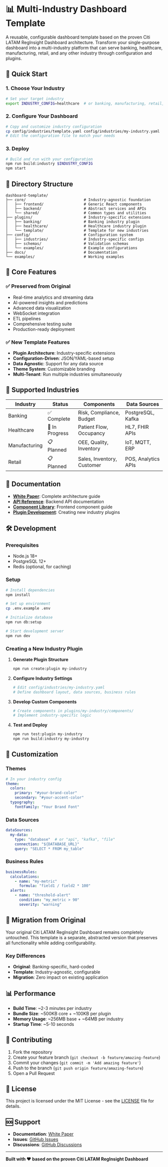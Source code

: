 # 📊 Multi-Industry Dashboard Template

A reusable, configurable dashboard template based on the proven Citi LATAM RegInsight Dashboard architecture. Transform your single-purpose dashboard into a multi-industry platform that can serve banking, healthcare, manufacturing, retail, and any other industry through configuration and plugins.

## 🎯 Quick Start

### 1. Choose Your Industry
```bash
# Set your target industry
export INDUSTRY_CONFIG=healthcare  # or banking, manufacturing, retail, etc.
```

### 2. Configure Your Dashboard
```bash
# Copy and customize industry configuration
cp config/industries/template.yaml config/industries/my-industry.yaml
# Edit the configuration file to match your needs
```

### 3. Deploy
```bash
# Build and run with your configuration
npm run build:industry $INDUSTRY_CONFIG
npm start
```

## 📁 Directory Structure

```
dashboard-template/
├── core/                          # Industry-agnostic foundation
│   ├── frontend/                  # Generic React components
│   ├── backend/                   # Abstract services and APIs
│   └── shared/                    # Common types and utilities
├── plugins/                       # Industry-specific extensions
│   ├── banking/                   # Banking industry plugin
│   ├── healthcare/                # Healthcare industry plugin
│   └── template/                  # Template for new industries
├── config/                        # Configuration system
│   ├── industries/                # Industry-specific configs
│   ├── schemas/                   # Validation schemas
│   └── examples/                  # Example configurations
├── docs/                          # Documentation
└── examples/                      # Working examples
```

## 🔧 Core Features

### ✅ **Preserved from Original**
- Real-time analytics and streaming data
- AI-powered insights and predictions
- Advanced data visualization
- WebSocket integration
- ETL pipelines
- Comprehensive testing suite
- Production-ready deployment

### ✅ **New Template Features**
- **Plugin Architecture**: Industry-specific extensions
- **Configuration-Driven**: JSON/YAML-based setup
- **Data Agnostic**: Support for any data source
- **Theme System**: Customizable branding
- **Multi-Tenant**: Run multiple industries simultaneously

## 🚀 Supported Industries

| Industry | Status | Components | Data Sources |
|----------|--------|------------|--------------|
| Banking | ✅ Complete | Risk, Compliance, Budget | PostgreSQL, Kafka |
| Healthcare | 🚧 In Progress | Patient Flow, Occupancy | HL7, FHIR APIs |
| Manufacturing | 📋 Planned | OEE, Quality, Inventory | IoT, MQTT, ERP |
| Retail | 📋 Planned | Sales, Inventory, Customer | POS, Analytics APIs |

## 📖 Documentation

- **[White Paper](./DASHBOARD_TEMPLATE_WHITEPAPER.md)**: Complete architecture guide
- **[API Reference](./docs/api-reference.md)**: Backend API documentation
- **[Component Library](./docs/components.md)**: Frontend component guide
- **[Plugin Development](./docs/plugin-development.md)**: Creating new industry plugins

## 🛠️ Development

### Prerequisites
- Node.js 18+
- PostgreSQL 12+
- Redis (optional, for caching)

### Setup
```bash
# Install dependencies
npm install

# Set up environment
cp .env.example .env

# Initialize database
npm run db:setup

# Start development server
npm run dev
```

### Creating a New Industry Plugin

1. **Generate Plugin Structure**
   ```bash
   npm run create:plugin my-industry
   ```

2. **Configure Industry Settings**
   ```bash
   # Edit config/industries/my-industry.yaml
   # Define dashboard layout, data sources, business rules
   ```

3. **Develop Custom Components**
   ```bash
   # Create components in plugins/my-industry/components/
   # Implement industry-specific logic
   ```

4. **Test and Deploy**
   ```bash
   npm run test:plugin my-industry
   npm run build:industry my-industry
   ```

## 🎨 Customization

### Themes
```yaml
# In your industry config
theme:
  colors:
    primary: "#your-brand-color"
    secondary: "#your-accent-color"
  typography:
    fontFamily: "Your Brand Font"
```

### Data Sources
```yaml
dataSources:
  my-data:
    type: "database"  # or "api", "kafka", "file"
    connection: "${DATABASE_URL}"
    query: "SELECT * FROM my_table"
```

### Business Rules
```yaml
businessRules:
  calculations:
    - name: "my-metric"
      formula: "field1 / field2 * 100"
  alerts:
    - name: "threshold-alert"
      condition: "my_metric > 90"
      severity: "warning"
```

## 🔄 Migration from Original

Your original Citi LATAM RegInsight Dashboard remains completely untouched. This template is a separate, abstracted version that preserves all functionality while adding configurability.

### Key Differences
- **Original**: Banking-specific, hard-coded
- **Template**: Industry-agnostic, configurable
- **Migration**: Zero impact on existing application

## 📊 Performance

- **Build Time**: ~2-3 minutes per industry
- **Bundle Size**: ~500KB core + ~100KB per plugin
- **Memory Usage**: ~256MB base + ~64MB per industry
- **Startup Time**: ~5-10 seconds

## 🤝 Contributing

1. Fork the repository
2. Create your feature branch (`git checkout -b feature/amazing-feature`)
3. Commit your changes (`git commit -m 'Add amazing feature'`)
4. Push to the branch (`git push origin feature/amazing-feature`)
5. Open a Pull Request

## 📄 License

This project is licensed under the MIT License - see the [LICENSE](LICENSE) file for details.

## 🆘 Support

- **Documentation**: [White Paper](./DASHBOARD_TEMPLATE_WHITEPAPER.md)
- **Issues**: [GitHub Issues](https://github.com/your-repo/issues)
- **Discussions**: [GitHub Discussions](https://github.com/your-repo/discussions)

---

**Built with ❤️ based on the proven Citi LATAM RegInsight Dashboard**
